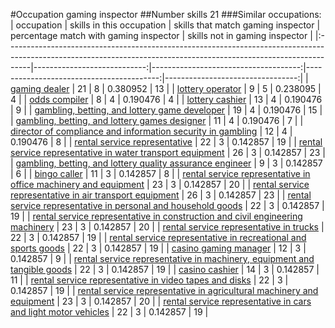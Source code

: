 #Occupation gaming inspector
##Number skills 21
###Similar occupations:
| occupation                                                                                                                                                        |   skills in this occupation |   skills that match gaming inspector |   percentage match with gaming inspector |   skills not in gaming inspector |
|:------------------------------------------------------------------------------------------------------------------------------------------------------------------|----------------------------:|-------------------------------------:|-----------------------------------------:|---------------------------------:|
| [gaming dealer](gaming_dealer.md)                                                                                                                                 |                          21 |                                    8 |                                 0.380952 |                               13 |
| [lottery operator](lottery_operator.md)                                                                                                                           |                           9 |                                    5 |                                 0.238095 |                                4 |
| [odds compiler](odds_compiler.md)                                                                                                                                 |                           8 |                                    4 |                                 0.190476 |                                4 |
| [lottery cashier](lottery_cashier.md)                                                                                                                             |                          13 |                                    4 |                                 0.190476 |                                9 |
| [gambling, betting, and lottery game developer](gambling,_betting,_and_lottery_game_developer.md)                                                                 |                          19 |                                    4 |                                 0.190476 |                               15 |
| [gambling, betting, and lottery games designer](gambling,_betting,_and_lottery_games_designer.md)                                                                 |                          11 |                                    4 |                                 0.190476 |                                7 |
| [director of compliance and information security in gambling](director_of_compliance_and_information_security_in_gambling.md)                                     |                          12 |                                    4 |                                 0.190476 |                                8 |
| [rental service representative](rental_service_representative.md)                                                                                                 |                          22 |                                    3 |                                 0.142857 |                               19 |
| [rental service representative in water transport equipment](rental_service_representative_in_water_transport_equipment.md)                                       |                          26 |                                    3 |                                 0.142857 |                               23 |
| [gambling, betting, and lottery quality assurance engineer](gambling,_betting,_and_lottery_quality_assurance_engineer.md)                                         |                           9 |                                    3 |                                 0.142857 |                                6 |
| [bingo caller](bingo_caller.md)                                                                                                                                   |                          11 |                                    3 |                                 0.142857 |                                8 |
| [rental service representative in office machinery and equipment](rental_service_representative_in_office_machinery_and_equipment.md)                             |                          23 |                                    3 |                                 0.142857 |                               20 |
| [rental service representative in air transport equipment](rental_service_representative_in_air_transport_equipment.md)                                           |                          26 |                                    3 |                                 0.142857 |                               23 |
| [rental service representative in personal and household goods](rental_service_representative_in_personal_and_household_goods.md)                                 |                          22 |                                    3 |                                 0.142857 |                               19 |
| [rental service representative in construction and civil engineering machinery](rental_service_representative_in_construction_and_civil_engineering_machinery.md) |                          23 |                                    3 |                                 0.142857 |                               20 |
| [rental service representative in trucks](rental_service_representative_in_trucks.md)                                                                             |                          22 |                                    3 |                                 0.142857 |                               19 |
| [rental service representative in recreational and sports goods](rental_service_representative_in_recreational_and_sports_goods.md)                               |                          22 |                                    3 |                                 0.142857 |                               19 |
| [casino gaming manager](casino_gaming_manager.md)                                                                                                                 |                          12 |                                    3 |                                 0.142857 |                                9 |
| [rental service representative in machinery, equipment and tangible goods](rental_service_representative_in_machinery,_equipment_and_tangible_goods.md)           |                          22 |                                    3 |                                 0.142857 |                               19 |
| [casino cashier](casino_cashier.md)                                                                                                                               |                          14 |                                    3 |                                 0.142857 |                               11 |
| [rental service representative in video tapes and disks](rental_service_representative_in_video_tapes_and_disks.md)                                               |                          22 |                                    3 |                                 0.142857 |                               19 |
| [rental service representative in agricultural machinery and equipment](rental_service_representative_in_agricultural_machinery_and_equipment.md)                 |                          23 |                                    3 |                                 0.142857 |                               20 |
| [rental service representative in cars and light motor vehicles](rental_service_representative_in_cars_and_light_motor_vehicles.md)                               |                          22 |                                    3 |                                 0.142857 |                               19 |
